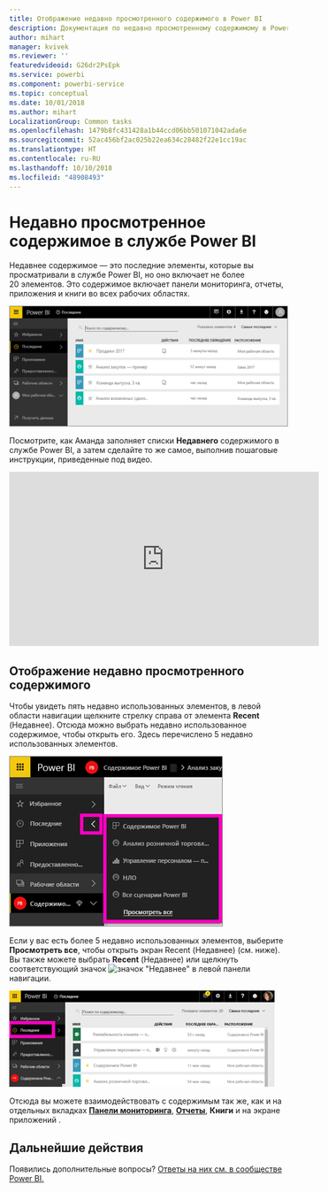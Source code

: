 ```yaml
---
title: Отображение недавно просмотренного содержимого в Power BI
description: Документация по недавно просмотренному содержимому в Power BI
author: mihart
manager: kvivek
ms.reviewer: ''
featuredvideoid: G26dr2PsEpk
ms.service: powerbi
ms.component: powerbi-service
ms.topic: conceptual
ms.date: 10/01/2018
ms.author: mihart
LocalizationGroup: Common tasks
ms.openlocfilehash: 1479b8fc431428a1b44ccd06bb501071042ada6e
ms.sourcegitcommit: 52ac456bf2ac025b22ea634c28482f22e1cc19ac
ms.translationtype: HT
ms.contentlocale: ru-RU
ms.lasthandoff: 10/10/2018
ms.locfileid: "48908493"
---
```

# <a name="recent-content-in-power-bi-service"></a>**Недавно просмотренное** содержимое в службе Power BI
Недавнее содержимое — это последние элементы, которые вы просматривали в службе Power BI, но оно включает не более 20 элементов.  Это содержимое включает панели мониторинга, отчеты, приложения и книги во всех рабочих областях.

![Окно недавнего содержимого](./media/end-user-recent/power-bi-recent-screen.png)

Посмотрите, как Аманда заполняет списки **Недавнего** содержимого в службе Power BI, а затем сделайте то же самое, выполнив пошаговые инструкции, приведенные под видео.

<iframe width="560" height="315" src="https://www.youtube.com/embed/G26dr2PsEpk" frameborder="0" allowfullscreen></iframe>

## <a name="display-recent-content"></a>Отображение недавно просмотренного содержимого
Чтобы увидеть пять недавно использованных элементов, в левой области навигации щелкните стрелку справа от элемента **Recent** (Недавнее).  Отсюда можно выбрать недавно использованное содержимое, чтобы открыть его. Здесь перечислено 5 недавно использованных элементов.

![Всплывающий элемент недавнего содержимого](./media/end-user-recent/power-bi-recent-flyout-new.png)

Если у вас есть более 5 недавно использованных элементов, выберите **Просмотреть все**, чтобы открыть экран Recent (Недавнее) (см. ниже). Вы также можете выбрать **Recent** (Недавнее) или щелкнуть соответствующий значок ![значок "Недавнее"](./media/end-user-recent/power-bi-recent-icon.png) в левой панели навигации.

![отображение всего недавно просмотренного содержимого](./media/end-user-recent/power-bi-recent-list.png)

Отсюда вы можете взаимодействовать с содержимым так же, как и на отдельных вкладках [**Панели мониторинга**](end-user-dashboards.md), [**Отчеты**](end-user-reports.md), **Книги** и на экране приложений <!--[**Apps**](end-user-apps.md)-->.

## <a name="next-steps"></a>Дальнейшие действия
<!--[Power BI service Apps](end-user-apps.md)-->

Появились дополнительные вопросы? [Ответы на них см. в сообществе Power BI.](http://community.powerbi.com/)

